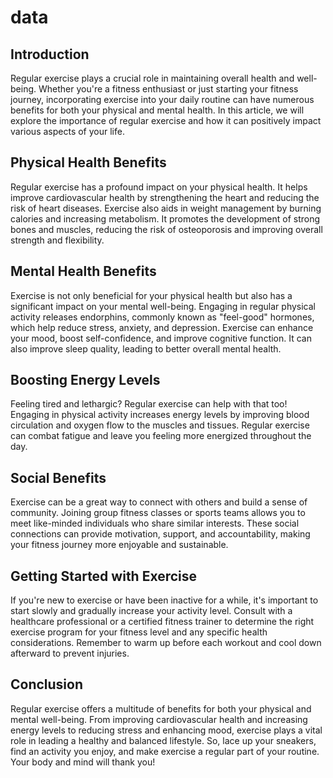 # data

## Introduction

Regular exercise plays a crucial role in maintaining overall health and well-being. Whether you're a fitness enthusiast or just starting your fitness journey, incorporating exercise into your daily routine can have numerous benefits for both your physical and mental health. In this article, we will explore the importance of regular exercise and how it can positively impact various aspects of your life.

## Physical Health Benefits

Regular exercise has a profound impact on your physical health. It helps improve cardiovascular health by strengthening the heart and reducing the risk of heart diseases. Exercise also aids in weight management by burning calories and increasing metabolism. It promotes the development of strong bones and muscles, reducing the risk of osteoporosis and improving overall strength and flexibility.

## Mental Health Benefits

Exercise is not only beneficial for your physical health but also has a significant impact on your mental well-being. Engaging in regular physical activity releases endorphins, commonly known as "feel-good" hormones, which help reduce stress, anxiety, and depression. Exercise can enhance your mood, boost self-confidence, and improve cognitive function. It can also improve sleep quality, leading to better overall mental health.

## Boosting Energy Levels

Feeling tired and lethargic? Regular exercise can help with that too! Engaging in physical activity increases energy levels by improving blood circulation and oxygen flow to the muscles and tissues. Regular exercise can combat fatigue and leave you feeling more energized throughout the day.

## Social Benefits

Exercise can be a great way to connect with others and build a sense of community. Joining group fitness classes or sports teams allows you to meet like-minded individuals who share similar interests. These social connections can provide motivation, support, and accountability, making your fitness journey more enjoyable and sustainable.

## Getting Started with Exercise

If you're new to exercise or have been inactive for a while, it's important to start slowly and gradually increase your activity level. Consult with a healthcare professional or a certified fitness trainer to determine the right exercise program for your fitness level and any specific health considerations. Remember to warm up before each workout and cool down afterward to prevent injuries.

## Conclusion

Regular exercise offers a multitude of benefits for both your physical and mental well-being. From improving cardiovascular health and increasing energy levels to reducing stress and enhancing mood, exercise plays a vital role in leading a healthy and balanced lifestyle. So, lace up your sneakers, find an activity you enjoy, and make exercise a regular part of your routine. Your body and mind will thank you!
